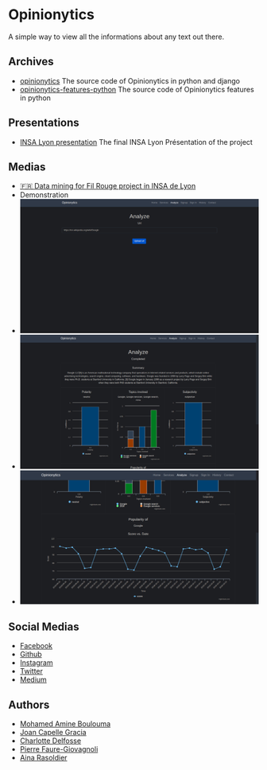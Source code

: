 # Opinionytics

A simple way to view all the informations about any text out there.

## Archives

- [opinionytics](https://opinionytics.github.io/opinionytics/)
  The source code of Opinionytics in python and django
- [opinionytics-features-python](https://opinionytics.github.io/opinionytics-features-python/)
  The source code of Opinionytics features in python

## Presentations

- [INSA Lyon presentation](https://docs.google.com/presentation/d/1p7rV2VEuNNqn2OLQXVQ2OayprqMVt8jHkSe-yQvMwrM/edit?usp=sharing)
  The final INSA Lyon Présentation of the project

## Medias

- [🇫🇷 Data mining for Fil Rouge project in INSA de Lyon](https://www.youtube.com/watch?v=e_a-t3BJk8I&t=20s)
- Demonstration
- ![Url analyze page](./assets/demo/Demo1.png)
- ![Result page 1](./assets/demo/Demo2.png)
- ![Result page 2](./assets/demo/Demo3.png)

## Social Medias

- [Facebook](https://www.facebook.com/opinionytics)
- [Github](https://www.github.com/opinionytics)
- [Instagram](https://www.instagram.com/opinionytics)
- [Twitter](https://www.twitter.com/opinionytics)
- [Medium](https://www.medium.com/@opinionytics)

## Authors

- [Mohamed Amine Boulouma](https://github.com/aminemboulouma)
- [Joan Capelle Gracia](https://github.com/zas97)
- [Charlotte Delfosse](https://github.com/cdel2)
- [Pierre Faure-Giovagnoli](https://github.com/PierreFG)
- [Aina Rasoldier](https://github.com/ainar)
